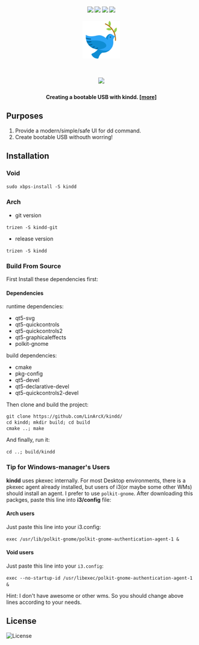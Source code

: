 <h4 align="center">
    <img src="https://img.shields.io/travis/LinArcX/kindd"/>  <img src="https://img.shields.io/github/tag/LinArcX/kindd.svg?colorB=green"/>  <img src="https://img.shields.io/github/repo-size/LinArcX/kindd.svg"/>  <img src="https://img.shields.io/github/languages/top/LinArcX/kindd.svg"/>
</h4>

<h4 align="center">
    <img src="assets/appconf/kindd.svg" align="center" width="100"/>
</h4>

<h1 align="center">
    <a href="https://gist.githubusercontent.com/LinArcX/4dde221ebf32b852586c65ecffdaa67f/raw/5846037655687b2e16f733eff2ca593fbce108f4/process.png"><img src="https://gist.githubusercontent.com/LinArcX/4dde221ebf32b852586c65ecffdaa67f/raw/5846037655687b2e16f733eff2ca593fbce108f4/process.png"></a>
    <br/>
    <h4 align="center">Creating a bootable USB with kindd. <a href="https://github.com/LinArcX/kindd/issues/10">[more]</a></h4>
</h1>

## Purposes
1. Provide a modern/simple/safe UI for dd command.
2. Create bootable USB withouth worring!

## Installation
### Void
`sudo xbps-install -S kindd`

### Arch
- git version

`trizen -S kindd-git`

- release version

`trizen -S kindd`

### Build From Source
First Install these dependencies first:

#### Dependencies
runtime dependencies:
- qt5-svg
- qt5-quickcontrols
- qt5-quickcontrols2
- qt5-graphicaleffects
- polkit-gnome

build dependencies:
- cmake
- pkg-config
- qt5-devel
- qt5-declarative-devel
- qt5-quickcontrols2-devel

Then clone and build the project:

```
git clone https://github.com/LinArcX/kindd/
cd kindd; mkdir build; cd build
cmake ..; make
```

And finally, run it:

`cd ..; build/kindd`

### Tip for Windows-manager's Users
**kindd** uses pkexec internally. For most Desktop environments, there is a pkexec agent already installed, but users of i3(or maybe some other WMs) should install an agent. I prefer to use `polkit-gnome`. After downloading this packges, paste this line into __i3/config__ file:

#### Arch users
Just paste this line into your i3.config:

`exec /usr/lib/polkit-gnome/polkit-gnome-authentication-agent-1 &`

#### Void users
Just paste this line into your `i3.config`:

`exec --no-startup-id /usr/libexec/polkit-gnome-authentication-agent-1 &`

Hint: I don't have awesome or other wms. So you should change above lines according to your needs.

## License
![License](https://img.shields.io/github/license/LinArcX/kindd.svg)
